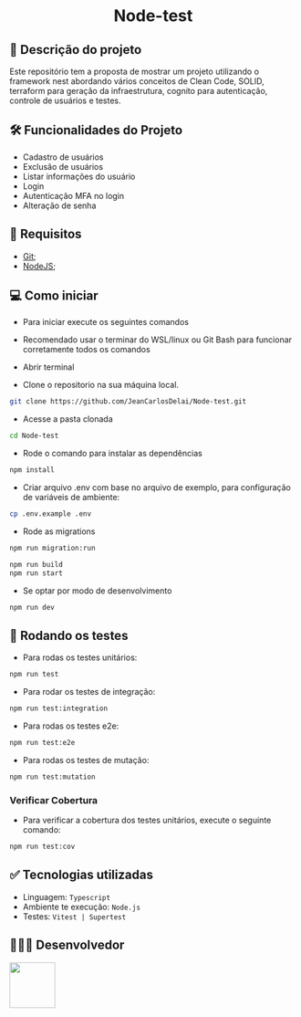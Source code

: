 <h1 align="center"> Node-test </h1>

## 📄 Descrição do projeto

Este repositório tem a proposta de mostrar um projeto utilizando o framework nest abordando vários conceitos de Clean Code, SOLID, terraform para geração da infraestrutura, cognito para autenticação, controle de usuários e testes.

## 🛠 Funcionalidades do Projeto

- Cadastro de usuários
- Exclusão de usuários
- Listar informações do usuário
- Login
- Autenticação MFA no login
- Alteração de senha

## 🚩 Requisitos

- [Git](https://www.git-scm.com/downloads);
- [NodeJS](https://nodejs.org/en/);

<!-- ## 📺 Playlist no Youtube sobre o projeto

- [Youtube]() -->

## 💻 Como iniciar

- Para iniciar execute os seguintes comandos
- Recomendado usar o terminar do WSL/linux ou Git Bash para funcionar corretamente todos os comandos
- Abrir terminal

- Clone o repositorio na sua máquina local.

```sh
git clone https://github.com/JeanCarlosDelai/Node-test.git
```

- Acesse a pasta clonada

```sh
cd Node-test
```

- Rode o comando para instalar as dependências

```sh
npm install
```

- Criar arquivo .env com base no arquivo de exemplo, para configuração de variáveis de ambiente:

```sh
cp .env.example .env
```

- Rode as migrations

```sh
npm run migration:run
```

```sh
npm run build
npm run start
```

- Se optar por modo de desenvolvimento

```sh
npm run dev
```

## 🧪 Rodando os testes

- Para rodas os testes unitários:

```sh
npm run test
```

- Para rodar os testes de integração:

```sh
npm run test:integration
```

- Para rodas os testes e2e:

```sh
npm run test:e2e
```

- Para rodas os testes de mutação:

```sh
npm run test:mutation
```

### Verificar Cobertura

- Para verificar a cobertura dos testes unitários, execute o seguinte comando:

```sh
npm run test:cov
```

## ✅ Tecnologias utilizadas

- Linguagem: `Typescript`
- Ambiente te execução: `Node.js`
- Testes: `Vitest | Supertest`

## 👨🏻‍💻 Desenvolvedor

[<img src="https://avatars.githubusercontent.com/u/112594276?v=4" width="80px;"/>](https://github.com/JeanCarlosDelai)
